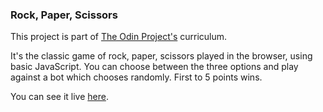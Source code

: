 ### Rock, Paper, Scissors

This project is part of [The Odin Project's](https://www.theodinproject.com) curriculum.

It's the classic game of rock, paper, scissors played in the browser, using basic JavaScript. You can choose between the three options and play against a bot which chooses randomly. First to 5 points wins.

You can see it live [here](https://ghfinatti.github.io/Rock-Paper-Scissors/).